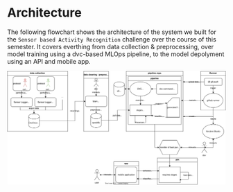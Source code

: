 # Architecture

The following flowchart shows the architecture of the system we built for the `Sensor based Activity Recognition` challenge over the course of this semester. It covers everthing from data collection & preprocessing, over model training using a dvc-based MLOps pipeline, to the model depolyment using an API and mobile app.

![Architecture](./images/architecture.drawio.svg)
